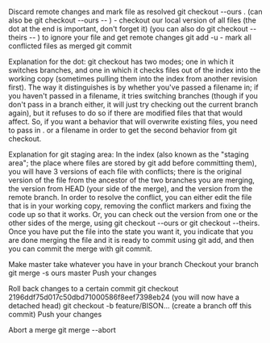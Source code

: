 Discard remote changes and mark file as resolved
git checkout --ours . (can also be git checkout --ours -- <filename>) - checkout our local version of all files (the dot at the end is important, don't forget it) (you can also do git checkout --theirs -- <filename>) to ignore your file and get remote changes
git add -u - mark all conflicted files as merged
git commit

Explanation for the dot:
git checkout has two modes; one in which it switches branches, and one in which it checks files out of the index into the working copy (sometimes pulling them into the index from another revision first). The way it distinguishes is by whether you've passed a filename in; if you haven't passed in a filename, it tries switching branches (though if you don't pass in a branch either, it will just try checking out the current branch again), but it refuses to do so if there are modified files that that would affect. So, if you want a behavior that will overwrite existing files, you need to pass in . or a filename in order to get the second behavior from git checkout.

Explanation for git staging area:
In the index (also known as the "staging area"; the place where files are stored by git add before committing them), you will have 3 versions of each file with conflicts; there is the original version of the file from the ancestor of the two branches you are merging, the version from HEAD (your side of the merge), and the version from the remote branch.
In order to resolve the conflict, you can either edit the file that is in your working copy, removing the conflict markers and fixing the code up so that it works. Or, you can check out the version from one or the other sides of the merge, using git checkout --ours or git checkout --theirs. Once you have put the file into the state you want it, you indicate that you are done merging the file and it is ready to commit using git add, and then you can commit the merge with git commit.

Make master take whatever you have in your branch
Checkout your branch
git merge -s ours master
Push your changes

Roll back changes to a certain commit
git checkout 2196ddf75d017c50dbd71000586f8eef7398eb24 (you will now have a detached head)
git checkout -b feature/BISON... (create a branch off this commit)
Push your changes

Abort a merge
git merge --abort